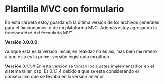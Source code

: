 # Plantilla MVC con formulario
En esta carpeta estoy guardando la última versión de los archivos generales para el funcionamiento de mi plataforma MVC.
Además estoy agregando la funcionalidad del formulario MVC

**Versión 0.0.0.0**

Aunque esta es la versión inicial, en realidad no es así, mas bien me refiero a que esta es la primer versión registrada en github


**Versión 0.1.1.4**
En esta versión se toman los ajustes implementadios en el sistema taller_csp. Es 0.1.1.4 debido a que se esta considerando el consecutivo que se llevaba en la versión anterior